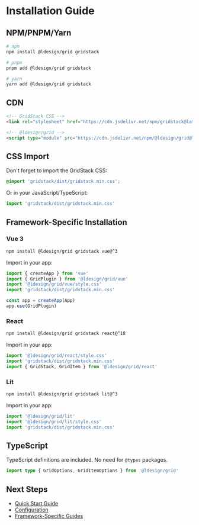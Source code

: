 # Installation Guide

## NPM/PNPM/Yarn

```bash
# npm
npm install @ldesign/grid gridstack

# pnpm
pnpm add @ldesign/grid gridstack

# yarn
yarn add @ldesign/grid gridstack
```

## CDN

```html
<!-- GridStack CSS -->
<link rel="stylesheet" href="https://cdn.jsdelivr.net/npm/gridstack@latest/dist/gridstack.min.css" />

<!-- @ldesign/grid -->
<script type="module" src="https://cdn.jsdelivr.net/npm/@ldesign/grid@latest/dist/index.js"></script>
```

## CSS Import

Don't forget to import the GridStack CSS:

```css
@import 'gridstack/dist/gridstack.min.css';
```

Or in your JavaScript/TypeScript:

```javascript
import 'gridstack/dist/gridstack.min.css'
```

## Framework-Specific Installation

### Vue 3

```bash
npm install @ldesign/grid gridstack vue@^3
```

Import in your app:

```javascript
import { createApp } from 'vue'
import { GridPlugin } from '@ldesign/grid/vue'
import '@ldesign/grid/vue/style.css'
import 'gridstack/dist/gridstack.min.css'

const app = createApp(App)
app.use(GridPlugin)
```

### React

```bash
npm install @ldesign/grid gridstack react@^18
```

Import in your app:

```jsx
import '@ldesign/grid/react/style.css'
import 'gridstack/dist/gridstack.min.css'
import { GridStack, GridItem } from '@ldesign/grid/react'
```

### Lit

```bash
npm install @ldesign/grid gridstack lit@^3
```

Import in your app:

```javascript
import '@ldesign/grid/lit'
import '@ldesign/grid/lit/style.css'
import 'gridstack/dist/gridstack.min.css'
```

## TypeScript

TypeScript definitions are included. No need for `@types` packages.

```typescript
import type { GridOptions, GridItemOptions } from '@ldesign/grid'
```

## Next Steps

- [Quick Start Guide](./quick-start.md)
- [Configuration](./configuration.md)
- [Framework-Specific Guides](../frameworks/)













